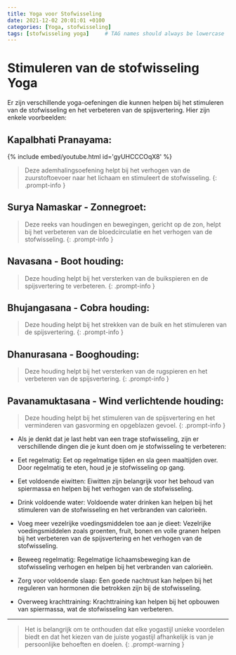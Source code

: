 ```yaml
---
title: Yoga voor Stofwisseling
date: 2021-12-02 20:01:01 +0100
categories: [Yoga, stofwisseling]
tags: [stofwisseling yoga]     # TAG names should always be lowercase
---
```

# Stimuleren van de stofwisseling Yoga

Er zijn verschillende yoga-oefeningen die kunnen helpen bij het stimuleren van de stofwisseling en het verbeteren van de
spijsvertering. Hier zijn enkele voorbeelden:


## Kapalbhati Pranayama:
{% include embed/youtube.html id='gyUHCCCOqX8' %}
> Deze ademhalingsoefening helpt bij het verhogen van de zuurstoftoevoer naar het lichaam en
> stimuleert de stofwisseling.
{: .prompt-info }

## Surya Namaskar - Zonnegroet:

> Deze reeks van houdingen en bewegingen, gericht op de zon, helpt bij het verbeteren van de
> bloedcirculatie en het verhogen van de stofwisseling.
{: .prompt-info }

## Navasana - Boot houding:

> Deze houding helpt bij het versterken van de buikspieren en de spijsvertering te verbeteren.
{: .prompt-info }

## Bhujangasana - Cobra houding:

> Deze houding helpt bij het strekken van de buik en het stimuleren van de spijsvertering.
{: .prompt-info }

## Dhanurasana - Booghouding:

> Deze houding helpt bij het versterken van de rugspieren en het verbeteren van de
> spijsvertering.
{: .prompt-info }

## Pavanamuktasana - Wind verlichtende houding:

> Deze houding helpt bij het stimuleren van de spijsvertering en het
> verminderen van gasvorming en opgeblazen gevoel.
{: .prompt-info }


- Als je denkt dat je last hebt van een trage stofwisseling, zijn er verschillende dingen die je kunt doen om je
  stofwisseling te verbeteren:

- Eet regelmatig: Eet op regelmatige tijden en sla geen maaltijden over. Door regelmatig te eten, houd je je stofwisseling
  op gang.

- Eet voldoende eiwitten: Eiwitten zijn belangrijk voor het behoud van spiermassa en helpen bij het verhogen van de
  stofwisseling.

- Drink voldoende water: Voldoende water drinken kan helpen bij het stimuleren van de stofwisseling en het verbranden van
  calorieën.

- Voeg meer vezelrijke voedingsmiddelen toe aan je dieet: Vezelrijke voedingsmiddelen zoals groenten, fruit, bonen en
  volle granen helpen bij het verbeteren van de spijsvertering en het verhogen van de stofwisseling.

- Beweeg regelmatig: Regelmatige lichaamsbeweging kan de stofwisseling verhogen en helpen bij het verbranden van
  calorieën.

- Zorg voor voldoende slaap: Een goede nachtrust kan helpen bij het reguleren van hormonen die betrokken zijn bij de
  stofwisseling.

- Overweeg krachttraining: Krachttraining kan helpen bij het opbouwen van spiermassa, wat de stofwisseling kan verbeteren.


***

> Het is belangrijk om te onthouden dat elke yogastijl unieke voordelen biedt en dat het kiezen van de juiste yogastijl
> afhankelijk is van je persoonlijke behoeften en doelen.
{: .prompt-warning }
